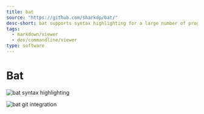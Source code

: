 ```yaml
---
title: bat
source: "https://github.com/sharkdp/bat/"
desc-short: bat supports syntax highlighting for a large number of programming and markup languages. bat communicates with git to show modifications with respect to the index (see left side bar).
tags:
  - markdown/viewer
  - dev/commandline/viewer
type: software
---
```

# Bat

![bat syntax highlighting](https://camo.githubusercontent.com/be35879c510cea3111901d01e4af4d7e8f38fbb7c56a49ca711f07edf1b2d6fd/68747470733a2f2f696d6775722e636f6d2f724773646e44652e706e67 "bat syntax highlighting")

![bat git integration](https://camo.githubusercontent.com/ec6fea284424357693d7bd18467dd16c3555a525c5bb3ac497f766d16595dd95/68747470733a2f2f692e696d6775722e636f6d2f326c53573452452e706e67 "bat git integration")
